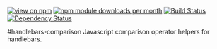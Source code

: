 [![view on npm](http://img.shields.io/npm/v/handlebars-comparison.svg)](https://www.npmjs.org/package/handlebars-comparison)
[![npm module downloads per month](http://img.shields.io/npm/dm/handlebars-comparison.svg)](https://www.npmjs.org/package/handlebars-comparison)
[![Build Status](https://travis-ci.org/75lb/handlebars-comparison.svg?branch=master)](https://travis-ci.org/75lb/handlebars-comparison)
[![Dependency Status](https://david-dm.org/75lb/handlebars-comparison.svg)](https://david-dm.org/75lb/handlebars-comparison)


#handlebars-comparison
Javascript comparison operator helpers for handlebars.

















